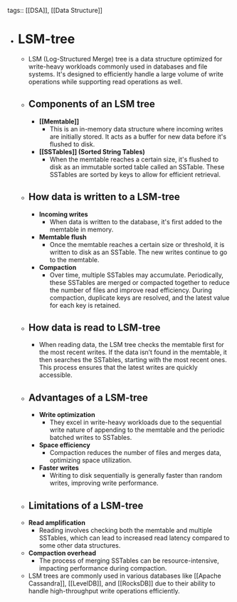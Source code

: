 tags:: [[DSA]], [[Data Structure]]

- # LSM-tree
	- LSM (Log-Structured Merge) tree is a data structure optimized for write-heavy workloads commonly used in databases and file systems. It's designed to efficiently handle a large volume of write operations while supporting read operations as well.
	- ## Components of an LSM tree
		- **[[Memtable]]**
			- This is an in-memory data structure where incoming writes are initially stored. It acts as a buffer for new data before it's flushed to disk.
		- **[[SSTables]] (Sorted String Tables)**
			- When the memtable reaches a certain size, it's flushed to disk as an immutable sorted table called an SSTable. These SSTables are sorted by keys to allow for efficient retrieval.
	- ## How data is written to a LSM-tree
		- **Incoming writes**
			- When data is written to the database, it's first added to the memtable in memory.
		- **Memtable flush**
			- Once the memtable reaches a certain size or threshold, it is written to disk as an SSTable. The new writes continue to go to the memtable.
		- **Compaction**
			- Over time, multiple SSTables may accumulate. Periodically, these SSTables are merged or compacted together to reduce the number of files and improve read efficiency. During compaction, duplicate keys are resolved, and the latest value for each key is retained.
	- ## How data is read to LSM-tree
		- When reading data, the LSM tree checks the memtable first for the most recent writes. If the data isn’t found in the memtable, it then searches the SSTables, starting with the most recent ones. This process ensures that the latest writes are quickly accessible.
	- ## Advantages of a LSM-tree
		- **Write optimization**
			- They excel in write-heavy workloads due to the sequential write nature of appending to the memtable and the periodic batched writes to SSTables.
		- **Space efficiency**
			- Compaction reduces the number of files and merges data, optimizing space utilization.
		- **Faster writes**
			- Writing to disk sequentially is generally faster than random writes, improving write performance.
	- ## Limitations of a LSM-tree
	- **Read amplification**
		- Reading involves checking both the memtable and multiple SSTables, which can lead to increased read latency compared to some other data structures.
	- **Compaction overhead**
		- The process of merging SSTables can be resource-intensive, impacting performance during compaction.
	- LSM trees are commonly used in various databases like [[Apache Cassandra]], [[LevelDB]], and [[RocksDB]] due to their ability to handle high-throughput write operations efficiently.